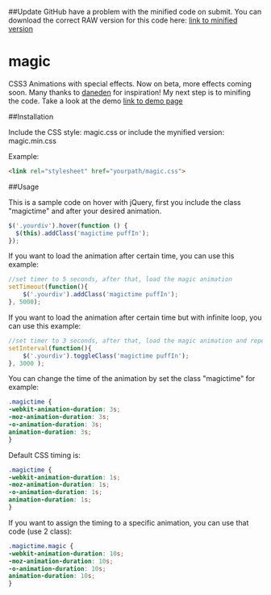 ##Update
GitHub have a problem with the minified code on submit. You can download the correct RAW version for this code here: [link to minified version](http://pastebin.com/raw.php?i=8w47RUQ2)

magic
=====

CSS3 Animations with special effects. Now on beta, more effects coming soon. Many thanks to [daneden](http://daneden.me/animate/) for inspiration!
My next step is to minifing the code.
Take a look at the demo [link to demo page](http://www.minimamente.com/magic-css3-animations)

##Installation


Include the CSS style: magic.css
or
include the mynified version: magic.min.css

Example:
```html
<link rel="stylesheet" href="yourpath/magic.css">
```

##Usage

This is a sample code on hover with jQuery, first you include the class "magictime" and after your desired animation.
```js
$('.yourdiv').hover(function () {
  $(this).addClass('magictime puffIn');
});
```

If you want to load the animation after certain time, you can use this example:
```js
//set timer to 5 seconds, after that, load the magic animation
setTimeout(function(){
  	$('.yourdiv').addClass('magictime puffIn');
}, 5000);
```

If you want to load the animation after certain time but with infinite loop, you can use this example:
```js
//set timer to 3 seconds, after that, load the magic animation and repeat forever
setInterval(function(){ 
	$('.yourdiv').toggleClass('magictime puffIn');
}, 3000 );
```

You can change the time of the animation by set the class "magictime" for example:
```css
.magictime {
-webkit-animation-duration: 3s;
-moz-animation-duration: 3s;
-o-animation-duration: 3s;
animation-duration: 3s;
}
```

Default CSS timing is:
```css
.magictime {
-webkit-animation-duration: 1s;
-moz-animation-duration: 1s;
-o-animation-duration: 1s;
animation-duration: 1s;
}
```

If you want to assign the timing to a specific animation, you can use that code (use 2 class):
```css
.magictime.magic {
-webkit-animation-duration: 10s;
-moz-animation-duration: 10s;
-o-animation-duration: 10s;
animation-duration: 10s;
}
```
